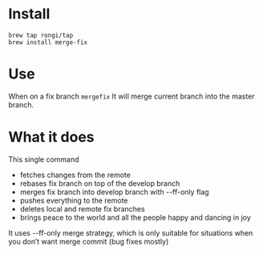 # Install

```
brew tap rongi/tap
brew install merge-fix
```

# Use
When on a fix branch
`mergefix`
It will merge current branch into the master branch.

# What it does

This single command
- fetches changes from the remote
- rebases fix branch on top of the develop branch
- merges fix branch into develop branch with --ff-only flag
- pushes everything to the remote
- deletes local and remote fix branches
- brings peace to the world and all the people happy and dancing in joy

It uses --ff-only merge strategy, which is only suitable for situations when you don’t want merge commit (bug fixes mostly)
